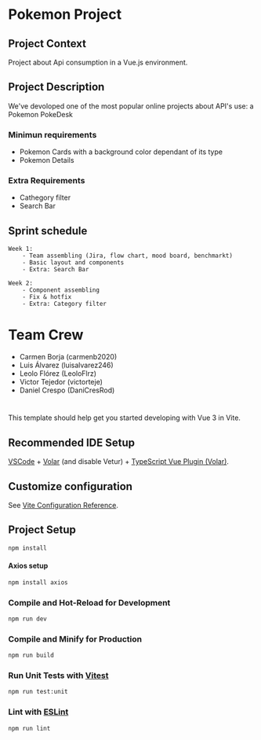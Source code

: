 # Pokemon Project

## Project Context

Project about Api consumption in a Vue.js environment. 

## Project Description

We've devoloped one of the most popular online projects about API's use: a Pokemon PokeDesk

### Minimun requirements

- Pokemon Cards with a background color dependant of its type
- Pokemon Details

### Extra Requirements

- Cathegory filter
- Search Bar

## Sprint schedule

    Week 1: 
        - Team assembling (Jira, flow chart, mood board, benchmarkt)
        - Basic layout and components
        - Extra: Search Bar

    Week 2:
        - Component assembling
        - Fix & hotfix
        - Extra: Category filter

# Team Crew

- Carmen Borja (carmenb2020)
- Luis Álvarez (luisalvarez246)
- Leolo Flórez (LeoloFlrz)
- Victor Tejedor (victorteje)
- Daniel Crespo (DaniCresRod)


# 

This template should help get you started developing with Vue 3 in Vite.

## Recommended IDE Setup

[VSCode](https://code.visualstudio.com/) + [Volar](https://marketplace.visualstudio.com/items?itemName=Vue.volar) (and disable Vetur) + [TypeScript Vue Plugin (Volar)](https://marketplace.visualstudio.com/items?itemName=Vue.vscode-typescript-vue-plugin).

## Customize configuration

See [Vite Configuration Reference](https://vitejs.dev/config/).

## Project Setup

```sh
npm install
```

#### Axios setup

```sh
npm install axios
```

### Compile and Hot-Reload for Development

```sh
npm run dev
```

### Compile and Minify for Production

```sh
npm run build
```

### Run Unit Tests with [Vitest](https://vitest.dev/)

```sh
npm run test:unit
```

### Lint with [ESLint](https://eslint.org/)

```sh
npm run lint
```
